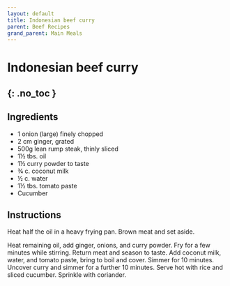 ```yaml
---
layout: default
title: Indonesian beef curry
parent: Beef Recipes
grand_parent: Main Meals
---
```


# Indonesian beef curry
{: .no_toc }
---

## Ingredients
<ul>
	<li>1 onion (large) finely chopped</li>
	<li>2 cm ginger, grated</li>
	<li>500g lean rump steak, thinly sliced</li>
	<li>1½ tbs. oil</li>
	<li>1½ curry powder to taste</li>
	<li>¾ c. coconut milk</li>
	<li>½ c. water</li>
	<li>1½ tbs. tomato paste</li>
	<li>Cucumber</li>
</ul>

## Instructions
Heat half the oil in a heavy frying pan. Brown meat and set aside.

Heat remaining oil, add ginger, onions, and curry powder. Fry for a few minutes while stirring. Return meat and season to taste. Add coconut milk, water, and tomato paste, bring to boil and cover. Simmer for 10 minutes. Uncover curry and simmer for a further 10 minutes. Serve hot with rice and sliced cucumber. Sprinkle with coriander.
